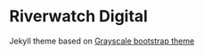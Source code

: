 Riverwatch Digital
=========================

Jekyll theme based on [Grayscale bootstrap theme ](http://ironsummitmedia.github.io/startbootstrap-grayscale/)

